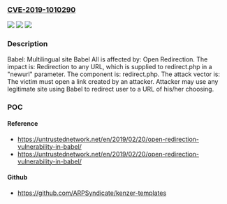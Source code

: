 ### [CVE-2019-1010290](https://cve.mitre.org/cgi-bin/cvename.cgi?name=CVE-2019-1010290)
![](https://img.shields.io/static/v1?label=Product&message=Babel&color=blue)
![](https://img.shields.io/static/v1?label=Version&message=n%2Fa&color=blue)
![](https://img.shields.io/static/v1?label=Vulnerability&message=Open%20Redirection&color=brighgreen)

### Description

Babel: Multilingual site Babel All is affected by: Open Redirection. The impact is: Redirection to any URL, which is supplied to redirect.php in a "newurl" parameter. The component is: redirect.php. The attack vector is: The victim must open a link created by an attacker. Attacker may use any legitimate site using Babel to redirect user to a URL of his/her choosing.

### POC

#### Reference
- https://untrustednetwork.net/en/2019/02/20/open-redirection-vulnerability-in-babel/
- https://untrustednetwork.net/en/2019/02/20/open-redirection-vulnerability-in-babel/

#### Github
- https://github.com/ARPSyndicate/kenzer-templates


